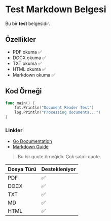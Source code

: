 # Test Markdown Belgesi

Bu bir **test** belgesidir.

## Özellikler
- PDF okuma ✅
- DOCX okuma ✅  
- TXT okuma ✅
- HTML okuma ✅
- Markdown okuma ✅

## Kod Örneği

```go
func main() {
    fmt.Println("Document Reader Test")
    log.Println("Processing documents...")
}
```

### Linkler
- [Go Documentation](https://golang.org/doc/)
- [Markdown Guide](https://www.markdownguide.org/)

> Bu bir quote örneğidir.
> Çok satırlı quote.

| Dosya Türü | Destekleniyor |
|-------------|---------------|
| PDF         | ✅            |
| DOCX        | ✅            |
| TXT         | ✅            |
| MD          | ✅            |
| HTML        | ✅            |
